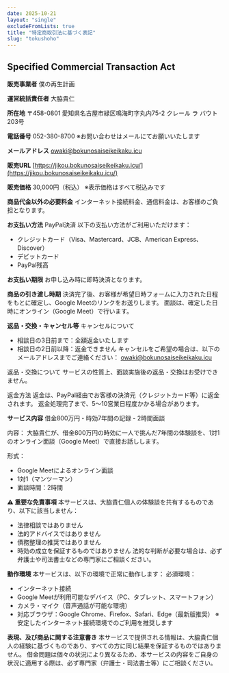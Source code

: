 ```yaml
---
date: 2025-10-21
layout: "single"
excludeFromLists: true
title: "特定商取引法に基づく表記"
slug: "tokushoho"
---
```


## Specified Commercial Transaction Act
**販売事業者**
僕の再生計画

**運営統括責任者**
大脇貴仁

**所在地**
〒458-0801
愛知県名古屋市緑区鳴海町字丸内75-2
クレール ラ バウト203号

**電話番号**
052-380-8700
※お問い合わせはメールにてお願いいたします

**メールアドレス**
owaki@bokunosaiseikeikaku.icu

**販売URL**
[https://jikou.bokunosaiseikeikaku.icu/](https://jikou.bokunosaiseikeikaku.icu/)

**販売価格**
30,000円（税込）
※表示価格はすべて税込みです

**商品代金以外の必要料金**
インターネット接続料金、通信料金は、お客様のご負担となります。

**お支払い方法**
PayPal決済
以下の支払い方法がご利用いただけます：
- クレジットカード（Visa、Mastercard、JCB、American Express、Discover）
- デビットカード
- PayPal残高

**お支払い期限**
お申し込み時に即時決済となります。

**商品の引き渡し時期**
決済完了後、お客様が希望日時フォームに入力された日程をもとに確定し、Google Meetのリンクをお送りします。
面談は、確定した日時にオンライン（Google Meet）で行います。

**返品・交換・キャンセル等**
キャンセルについて
- 相談日の3日前まで：全額返金いたします
- 相談日の2日前以降：返金できません
キャンセルをご希望の場合は、以下のメールアドレスまでご連絡ください：
owaki@bokunosaiseikeikaku.icu

返品・交換について
サービスの性質上、面談実施後の返品・交換はお受けできません。

返金方法
返金は、PayPal経由でお客様の決済元（クレジットカード等）に返金されます。
返金処理完了まで、5〜10営業日程度かかる場合があります。

**サービス内容**
借金800万円・時効7年間の記録 - 2時間面談

内容：
大脇貴仁が、借金800万円の時効に一人で挑んだ7年間の体験談を、1対1のオンライン面談（Google Meet）で直接お話しします。

形式：
- Google Meetによるオンライン面談
- 1対1（マンツーマン）
- 面談時間：2時間

**⚠️ 重要な免責事項**
本サービスは、大脇貴仁個人の体験談を共有するものであり、以下に該当しません：
- 法律相談ではありません
- 法的アドバイスではありません
- 債務整理の推奨ではありません
- 時効の成立を保証するものではありません
法的な判断が必要な場合は、必ず弁護士や司法書士などの専門家にご相談ください。

**動作環境**
本サービスは、以下の環境で正常に動作します：
必須環境：
- インターネット接続
- Google Meetが利用可能なデバイス（PC、タブレット、スマートフォン）
- カメラ・マイク（音声通話が可能な環境）
- 対応ブラウザ：Google Chrome、Firefox、Safari、Edge（最新版推奨）
※安定したインターネット接続環境でのご利用を推奨します

**表現、及び商品に関する注意書き**
本サービスで提供される情報は、大脇貴仁個人の経験に基づくものであり、すべての方に同じ結果を保証するものではありません。
借金問題は個々の状況により異なるため、本サービスの内容をご自身の状況に適用する際は、必ず専門家（弁護士・司法書士等）にご相談ください。
